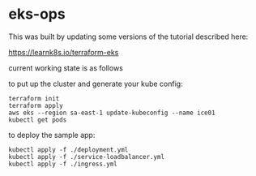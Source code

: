 # eks-ops

This was built by updating some versions of the tutorial described here:

https://learnk8s.io/terraform-eks

current working state is as follows

to put up the cluster and generate your kube config:

```
terraform init
terraform apply
aws eks --region sa-east-1 update-kubeconfig --name ice01
kubectl get pods
```

to deploy the sample app:

```
kubectl apply -f ./deployment.yml
kubectl apply -f ./service-loadbalancer.yml
kubectl apply -f ./ingress.yml
```
